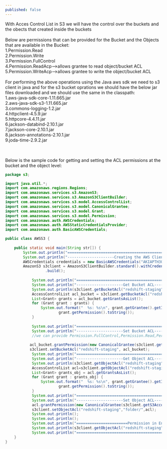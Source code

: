 ```yaml
---
published: false
---
```


With Acces Control List in S3 we will have the control over the buckets and the obects that created inside the buckets<br/>
<br/>
Below are permissions that can be provided for the Bucket and the Objects that are available in the Bucket:<br/>
1.Permission.Read<br/>
2.Permission.Write<br/>
3.Permission.FullControl<br/>
4.Permission.ReadAcp-->allows grantee to read object/bucket ACL<br/>
5.Permission.WriteAcp-->allows grantee to write the object/bucket ACL<br/> 
<br/>
For performing the above operations using the Java aws sdk we need to s3 client in java and for the s3 bucket oprations we should have the below jar files downloaded and we should use the same in the classpath:<br/>
1.aws-java-sdk-core-1.11.665.jar<br/>
2.aws-java-sdk-s3-1.11.665.jar<br/>
3.commons-logging-1.2.jar<br/>
4.httpclient-4.5.9.jar<br/>
5.httpcore-4.4.11.jar<br/>
6.jackson-databind-2.10.1.jar<br/>
7.jackson-core-2.10.1.jar<br/>
8.jackson-annotations-2.10.1.jar<br/>
9.joda-time-2.9.2.jar<br/>

<br/><br/>
Below is the sample code for getting and setting the ACL permissions at the bucket and the object level:<br/>
```java
package s3;

import java.util.*;
import com.amazonaws.regions.Regions;
import com.amazonaws.services.s3.AmazonS3;
import com.amazonaws.services.s3.AmazonS3ClientBuilder;
import com.amazonaws.services.s3.model.AccessControlList;
import com.amazonaws.services.s3.model.CanonicalGrantee;
import com.amazonaws.services.s3.model.Grant;
import com.amazonaws.services.s3.model.Permission;
import com.amazonaws.auth.AWSCredentials;
import com.amazonaws.auth.AWSStaticCredentialsProvider;
import com.amazonaws.auth.BasicAWSCredentials;

public class AWSS3 {
	
	public static void main(String str[]) {
	    System.out.println("============================================================");
	    System.out.println("---------------------Creating the AWS Client----------------");
		AWSCredentials credentials = new BasicAWSCredentials("AKIAPTH3QTKNIFJDSQ","0VIAqX1X89eFysafdsajqGE5drKJbddjs0cU6bWbAFr");
		AmazonS3 s3client = AmazonS3ClientBuilder.standard().withCredentials(new AWSStaticCredentialsProvider(credentials)).withRegion(Regions.US_EAST_1)
				  .build();
		
		    System.out.println("============================================================");
		    System.out.println("---------------------Get Bucket ACL-------------------------");
		    System.out.println(s3client.getBucketAcl("redshift-staging"));
		    AccessControlList acl_bucket = s3client.getBucketAcl("redshift-staging");
		    List<Grant> grants = acl_bucket.getGrantsAsList();
		    for (Grant grant : grants) {
		        System.out.format("  %s: %s\n", grant.getGrantee().getIdentifier(),
		                grant.getPermission().toString());
		    }
		    
		    System.out.println("============================================================");
		    System.out.println("---------------------Set Bucket ACL-------------------------");
		    //we can provide Permission.FullControl,Permission.Read,Permission.Write,Permission.ReadAcp.Permission.WriteAcp
		    
		   acl_bucket.grantPermission(new CanonicalGrantee(s3client.getS3AccountOwner().getId()), Permission.Read);
		   s3client.setBucketAcl("redshift-staging", acl_bucket);
		    System.out.println("============================================================");
		    System.out.println("---------------------Get Object ACL-------------------------");
		    System.out.println(s3client.getObjectAcl("redshift-staging", "folder/"));
		    AccessControlList acl=s3client.getObjectAcl("redshift-staging", "folder/");
		    List<Grant> grants_obj = acl.getGrantsAsList();
		    for (Grant grant : grants_obj) {
		        System.out.format("  %s: %s\n", grant.getGrantee().getIdentifier(),
		                grant.getPermission().toString());
		    }
		    System.out.println("============================================================");
		    System.out.println("---------------------Set Object ACL-------------------------");
		    acl.grantPermission(new CanonicalGrantee(s3client.getS3AccountOwner().getId()),Permission.Read);
		    s3client.setObjectAcl("redshift-staging","folder/",acl);
		    System.out.println();
		    System.out.println();
		    System.out.println("=======================Permission in End====================");
		    System.out.println(s3client.getObjectAcl("redshift-staging", "folder/"));
		    System.out.println("============================================================");
	}
}
```